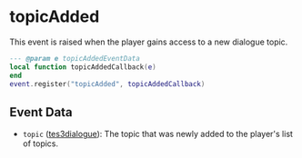 # topicAdded

This event is raised when the player gains access to a new dialogue topic.

```lua
--- @param e topicAddedEventData
local function topicAddedCallback(e)
end
event.register("topicAdded", topicAddedCallback)
```

## Event Data

* `topic` ([tes3dialogue](../../types/tes3dialogue)): The topic that was newly added to the player's list of topics.

